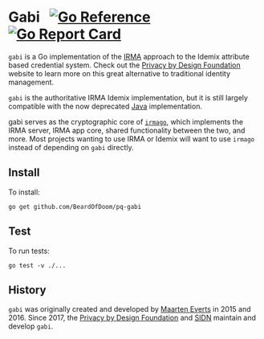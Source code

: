 Gabi
&nbsp;
[![Go Reference](https://pkg.go.dev/badge/github.com/BeardOfDoom/pq-gabi.svg)](https://pkg.go.dev/github.com/BeardOfDoom/pq-gabi)
[![Go Report Card](https://goreportcard.com/badge/github.com/BeardOfDoom/pq-gabi)](https://goreportcard.com/report/github.com/BeardOfDoom/pq-gabi)
====

`gabi` is a Go implementation of the [IRMA](https://irma.app) approach to the Idemix attribute based credential system. Check out the [Privacy by Design Foundation](https://privacybydesign.foundation/irma-en) website to learn more on this great alternative to traditional identity management. 

`gabi` is the authoritative IRMA Idemix implementation, but it is still largely compatible with the now deprecated [Java](https://github.com/privacybydesign/irma_api_common) implementation.

gabi serves as the cryptographic core of [`irmago`](https://github.com/privacybydesign/irmago), which implements the IRMA server, IRMA app core, shared functionality between the two, and more. Most projects wanting to use IRMA or Idemix will want to use `irmago` instead of depending on `gabi` directly.

Install
-------

To install:

    go get github.com/BeardOfDoom/pq-gabi

Test
----

To run tests:

    go test -v ./... 

History
-------

`gabi` was originally created and developed by [Maarten Everts](https://github.com/mhe) in 2015 and 2016. Since 2017, the [Privacy by Design Foundation](https://privacybydesign.foundation/en) and [SIDN](https://sidn.nl/en) maintain and develop `gabi`.

